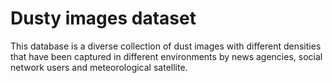 # Dusty images dataset

This database is a diverse collection of dust images with different densities that have been captured in different environments by news agencies, social network users and meteorological satellite.
